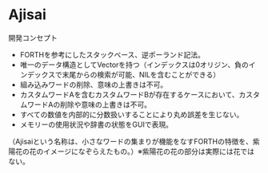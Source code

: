 # Ajisai

開発コンセプト

- FORTHを参考にしたスタックベース、逆ポーランド記法。
- 唯一のデータ構造としてVectorを持つ（インデックスは0オリジン、負のインデックスで末尾からの検索が可能、NILを含むことができる）
- 組み込みワードの削除、意味の上書きは不可。
- カスタムワードAを含むカスタムワードBが存在するケースにおいて、カスタムワードAの削除や意味の上書きは不可。
- すべての数値を内部的に分数扱いすることにより丸め誤差を生じない。
- メモリーの使用状況や辞書の状態をGUIで表現。

（Ajisaiという名称は、小さなワードの集まりが機能をなすFORTHの特徴を、紫陽花の花のイメージになぞらえたもの。）※紫陽花の花の部分は実際には花ではない。

